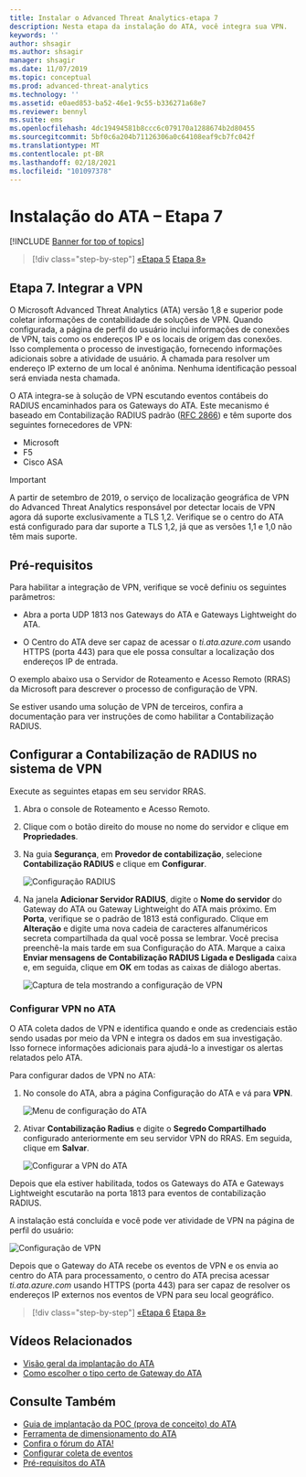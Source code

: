 ```yaml
---
title: Instalar o Advanced Threat Analytics-etapa 7
description: Nesta etapa da instalação do ATA, você integra sua VPN.
keywords: ''
author: shsagir
ms.author: shsagir
manager: shsagir
ms.date: 11/07/2019
ms.topic: conceptual
ms.prod: advanced-threat-analytics
ms.technology: ''
ms.assetid: e0aed853-ba52-46e1-9c55-b336271a68e7
ms.reviewer: bennyl
ms.suite: ems
ms.openlocfilehash: 4dc19494581b8ccc6c079170a1288674b2d80455
ms.sourcegitcommit: 5bf0c6a204b71126306a0c64108eaf9cb7fc042f
ms.translationtype: MT
ms.contentlocale: pt-BR
ms.lasthandoff: 02/18/2021
ms.locfileid: "101097378"
---
```

# <a name="install-ata---step-7"></a>Instalação do ATA – Etapa 7

[!INCLUDE [Banner for top of topics](includes/banner.md)]

> [!div class="step-by-step"]
> [«Etapa 5](install-ata-step5.md) 
>  [Etapa 8»](install-ata-step7.md)

## <a name="step-7-integrate-vpn"></a>Etapa 7. Integrar a VPN

O Microsoft Advanced Threat Analytics (ATA) versão 1,8 e superior pode coletar informações de contabilidade de soluções de VPN. Quando configurada, a página de perfil do usuário inclui informações de conexões de VPN, tais como os endereços IP e os locais de origem das conexões. Isso complementa o processo de investigação, fornecendo informações adicionais sobre a atividade de usuário. A chamada para resolver um endereço IP externo de um local é anônima. Nenhuma identificação pessoal será enviada nesta chamada.

O ATA integra-se à solução de VPN escutando eventos contábeis do RADIUS encaminhados para os Gateways do ATA. Este mecanismo é baseado em Contabilização RADIUS padrão ([RFC 2866](https://tools.ietf.org/html/rfc2866)) e têm suporte dos seguintes fornecedores de VPN:

- Microsoft
- F5
- Cisco ASA

> [!IMPORTANT]
> A partir de setembro de 2019, o serviço de localização geográfica de VPN do Advanced Threat Analytics responsável por detectar locais de VPN agora dá suporte exclusivamente a TLS 1,2. Verifique se o centro do ATA está configurado para dar suporte a TLS 1,2, já que as versões 1,1 e 1,0 não têm mais suporte.

## <a name="prerequisites"></a>Pré-requisitos

Para habilitar a integração de VPN, verifique se você definiu os seguintes parâmetros:

- Abra a porta UDP 1813 nos Gateways do ATA e Gateways Lightweight do ATA.

- O Centro do ATA deve ser capaz de acessar o *ti.ata.azure.com* usando HTTPS (porta 443) para que ele possa consultar a localização dos endereços IP de entrada.

O exemplo abaixo usa o Servidor de Roteamento e Acesso Remoto (RRAS) da Microsoft para descrever o processo de configuração de VPN.

Se estiver usando uma solução de VPN de terceiros, confira a documentação para ver instruções de como habilitar a Contabilização RADIUS.

## <a name="configure-radius-accounting-on-the-vpn-system"></a>Configurar a Contabilização de RADIUS no sistema de VPN

Execute as seguintes etapas em seu servidor RRAS.

1. Abra o console de Roteamento e Acesso Remoto.
1. Clique com o botão direito do mouse no nome do servidor e clique em **Propriedades**.
1. Na guia **Segurança**, em **Provedor de contabilização**, selecione **Contabilização RADIUS** e clique em **Configurar**.

    ![Configuração RADIUS](media/radius-setup.png)

1. Na janela **Adicionar Servidor RADIUS**, digite o **Nome do servidor** do Gateway do ATA ou Gateway Lightweight do ATA mais próximo. Em **Porta**, verifique se o padrão de 1813 está configurado. Clique em **Alteração** e digite uma nova cadeia de caracteres alfanuméricos secreta compartilhada da qual você possa se lembrar. Você precisa preenchê-la mais tarde em sua Configuração do ATA. Marque a caixa **Enviar mensagens de Contabilização RADIUS Ligada e Desligada** caixa e, em seguida, clique em **OK** em todas as caixas de diálogo abertas.

    ![Captura de tela mostrando a configuração de VPN](media/vpn-set-accounting.png)

### <a name="configure-vpn-in-ata"></a>Configurar VPN no ATA

O ATA coleta dados de VPN e identifica quando e onde as credenciais estão sendo usadas por meio da VPN e integra os dados em sua investigação. Isso fornece informações adicionais para ajudá-lo a investigar os alertas relatados pelo ATA.

Para configurar dados de VPN no ATA:

1. No console do ATA, abra a página Configuração do ATA e vá para **VPN**.

    ![Menu de configuração do ATA](media/config-menu.png)

1. Ativar **Contabilização Radius** e digite o **Segredo Compartilhado** configurado anteriormente em seu servidor VPN do RRAS. Em seguida, clique em **Salvar**.

    ![Configurar a VPN do ATA](media/vpn.png)

Depois que ela estiver habilitada, todos os Gateways do ATA e Gateways Lightweight escutarão na porta 1813 para eventos de contabilização RADIUS.

A instalação está concluída e você pode ver atividade de VPN na página de perfil do usuário:

![Configuração de VPN](media/vpn-user.png)

Depois que o Gateway do ATA recebe os eventos de VPN e os envia ao centro do ATA para processamento, o centro do ATA precisa acessar *ti.ata.azure.com* usando HTTPS (porta 443) para ser capaz de resolver os endereços IP externos nos eventos de VPN para seu local geográfico.

> [!div class="step-by-step"]
> [«Etapa 6](install-ata-step5.md) 
>  [Etapa 8»](install-ata-step7.md)

## <a name="related-videos"></a>Vídeos Relacionados

- [Visão geral da implantação do ATA](https://channel9.msdn.com/Shows/Microsoft-Security/Overview-of-ATA-Deployment-in-10-Minutes)
- [Como escolher o tipo certo de Gateway do ATA](https://channel9.msdn.com/Shows/Microsoft-Security/ATA-Deployment-Choose-the-Right-Gateway-Type)

## <a name="see-also"></a>Consulte Também

- [Guia de implantação da POC (prova de conceito) do ATA](/samples/browse/?redirectedfrom=TechNet-Gallery)
- [Ferramenta de dimensionamento do ATA](https://aka.ms/aatpsizingtool)
- [Confira o fórum do ATA!](https://social.technet.microsoft.com/Forums/security/home?forum=mata)
- [Configurar coleta de eventos](configure-event-collection.md)
- [Pré-requisitos do ATA](ata-prerequisites.md)